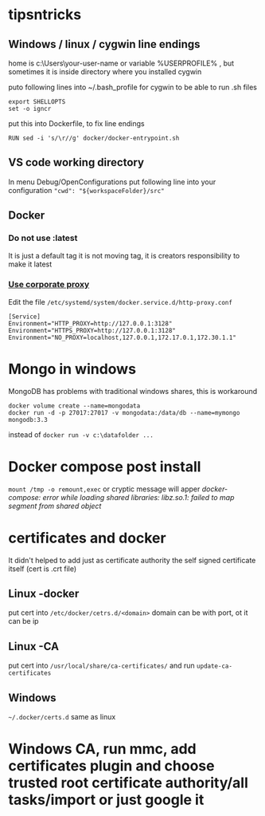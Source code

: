 # tipsntricks
## Windows / linux / cygwin line endings
home is c:\Users\your-user-name or variable %USERPROFILE% , but sometimes it is inside directory where you installed cygwin

puto following lines into ~/.bash_profile   for cygwin to be able to run .sh files
```
export SHELLOPTS
set -o igncr
```

put this into Dockerfile, to fix line endings
```
RUN sed -i 's/\r//g' docker/docker-entrypoint.sh
```

## VS code working directory
In menu Debug/OpenConfigurations put following line into your configuration
``` "cwd": "${workspaceFolder}/src" ```

## Docker
### Do not use :latest
  It is just a default tag it is not moving tag, it is creators responsibility to make it latest
### [Use corporate proxy](https://medium.com/@saniaky/configure-docker-to-use-a-host-proxy-e88bd988c0aa)
Edit the file ```/etc/systemd/system/docker.service.d/http-proxy.conf ```

```
[Service]
Environment="HTTP_PROXY=http://127.0.0.1:3128"
Environment="HTTPS_PROXY=http://127.0.0.1:3128"
Environment="NO_PROXY=localhost,127.0.0.1,172.17.0.1,172.30.1.1"
```

# Mongo in windows
MongoDB has problems with traditional windows shares, this is workaround
```
docker volume create --name=mongodata
docker run -d -p 27017:27017 -v mongodata:/data/db --name=mymongo mongodb:3.3
```
instead of ``` docker run -v c:\datafolder ... ```

# Docker compose post install
```mount /tmp -o remount,exec```
or cryptic message will apper *docker-compose: error while loading shared libraries: libz.so.1: failed to map segment from shared object*

# certificates and docker

It didn't helped to add just as certificate authority the self signed certificate itself (cert is .crt file)
## Linux -docker
put cert into ```/etc/docker/cetrs.d/<domain>```  domain can be with port, ot it can be ip
## Linux -CA
put cert into ```/usr/local/share/ca-certificates/``` and run ```update-ca-certificates```

## Windows
```~/.docker/certs.d```  same as linux

# Windows CA, run mmc, add certificates plugin and choose trusted root certificate authority/all tasks/import or just google it




